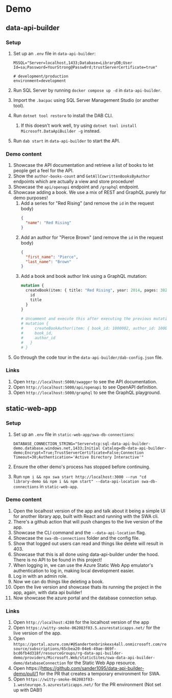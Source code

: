 # Demo

## data-api-builder

### Setup
1. Set up an `.env` file in `data-api-builder`:

    ```
    MSSQL="Server=localhost,1433;Database=LibraryDB;User Id=sa;Password=YourStrong@Passw0rd;trustServerCertificate=true"

    # development/production
    environment=development
    ```
2. Run SQL Server by running `docker compose up -d` in `data-api-builder`.
3. Import the `.bacpac` using SQL Server Management Studio (or another tool).
4. Run `dotnet tool restore` to install the DAB CLI.
   1. If this doesn't work well, try using `dotnet tool install Microsoft.DataApiBuilder -g` instead.
5. Run `dab start` in `data-api-builder` to start the API.

### Demo content
1. Showcase the API documentation and retrieve a list of books to let people get a feel for the API.
2. Show the `author-books-count` and `GetAllCowrittenBooksByAuthor` endpoints which are actually a view and store procedure!
3. Showcase the `api/openapi` endpoint and `/graphql` endpoint.
4. Showcase adding a book. We use a mix of REST and GraphQL purely for demo purposes!
   1. Add a series for "Red Rising" (and remove the `id` in the request body)
      ```json
      {
        "name": "Red Rising"
      }
      ```
   2. Add an author for "Pierce Brown" (and remove the `id` in the request body)
      ```json
      {
        "first_name": "Pierce",
        "last_name": "Brown"
      }
      ```
   3. Add a book and book author link using a GraphQL mutation: 
      ```graphql
      mutation {
        createBook(item: { title: "Red Rising", year: 2014, pages: 382, series_id: 1000000 }) {
          id
          title
        }
      }
  
      # Uncomment and execute this after executing the previous mutation
      # mutation {
      #     createBookAuthor(item: { book_id: 1000002, author_id: 1000001, author_type_id: 2000  }) { 
      #     book_id,
      #     author_id 
      #   }
      # }
      ```
5. Go through the code tour in the `data-api-builder/dab-config.json` file.

### Links
1. Open `http://localhost:5000/swagger` to see the API documentation.
2. Open `http://localhost:5000/api/openapi` to see OpenAPI definition.
3. Open `http://localhost:5000/graphql` to see the GraphQL playground.

## static-web-app

### Setup
1. Set up an `.env` file in `static-web-app/swa-db-connections`:

    ```
    DATABASE_CONNECTION_STRING="Server=tcp:sql-data-api-builder-demo.database.windows.net,1433;Initial Catalog=db-data-api-builder-demo;Encrypt=True;TrustServerCertificate=False;Connection Timeout=30;Authentication='Active Directory Interactive'"
    ```
2. Ensure the other demo's process has stopped before continuing.
3. Run `npm i && npx swa start http://localhost:3000 --run "cd library-demo && npm i && npm start" --data-api-location swa-db-connections` in `static-web-app`.

### Demo content
1. Open the localhost version of the app and talk about it being a simple UI for another library app, built with React and running with the SWA cli.
2. There's a github action that will push changes to the live version of the app.
3. Showcase the CLI command and the `--data-api-location` flag.
4. Showcase the `swa-db-connections` folder and the config file.
5. Show that logged out users can read and things like delete will result in 403.
6. Showcase that this is all done using data-api-builder under the hood. There is no API to be found in this project!
7. When logging in, we can use the Azure Static Web App emulator's authentication to log in, making local development easier.
8. Log in with an admin role.
9. Now we can do things like deleting a book.
10. Open the live version and showcase thats its running the project in the app, again, with data api builder!
11. Now showcase the azure portal and the database connection setup.

### Links
1. Open `http://localhost:4280` for the localhost version of the app
2. Open `https://witty-smoke-062083f03.5.azurestaticapps.net/` for the live version of the app.
3. Open `https://portal.azure.com/#@Sandertenbrinkexs4all.onmicrosoft.com/resource/subscriptions/65cbea20-04e6-49ae-869f-bcd6fb4d318f/resourceGroups/rg-data-api-builder-demo/providers/Microsoft.Web/staticSites/swa-data-api-builder-demo/databaseConnection` for the Static Web App resource.
4. Open https://https://github.com/sander1095/data-api-builder-demo/pull/1 for the PR that creates a temporary environment for SWA.
5. Open `https://witty-smoke-062083f03-1.westeurope.5.azurestaticapps.net/` for the PR environment (Not set up with DAB!)